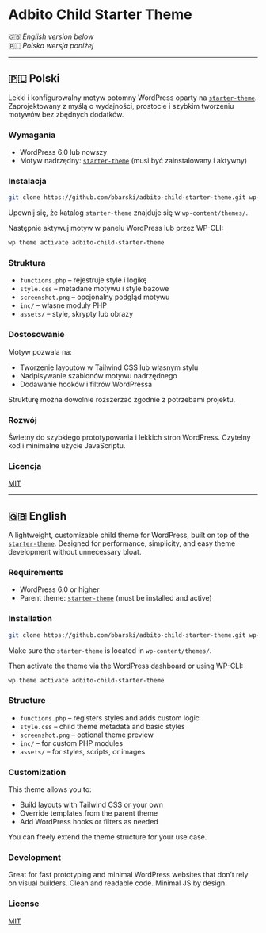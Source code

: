 # Adbito Child Starter Theme

🇬🇧 *English version below*  
🇵🇱 *Polska wersja poniżej*

---

## 🇵🇱 Polski

Lekki i konfigurowalny motyw potomny WordPress oparty na [`starter-theme`](https://github.com/bbarski/starter-theme). Zaprojektowany z myślą o wydajności, prostocie i szybkim tworzeniu motywów bez zbędnych dodatków.

### Wymagania

- WordPress 6.0 lub nowszy  
- Motyw nadrzędny: [`starter-theme`](https://github.com/bbarski/starter-theme) (musi być zainstalowany i aktywny)

### Instalacja

```bash
git clone https://github.com/bbarski/adbito-child-starter-theme.git wp-content/themes/adbito-child-starter-theme
```

Upewnij się, że katalog `starter-theme` znajduje się w `wp-content/themes/`.

Następnie aktywuj motyw w panelu WordPress lub przez WP-CLI:

```bash
wp theme activate adbito-child-starter-theme
```

### Struktura

- `functions.php` – rejestruje style i logikę
- `style.css` – metadane motywu i style bazowe
- `screenshot.png` – opcjonalny podgląd motywu
- `inc/` – własne moduły PHP
- `assets/` – style, skrypty lub obrazy

### Dostosowanie

Motyw pozwala na:

- Tworzenie layoutów w Tailwind CSS lub własnym stylu
- Nadpisywanie szablonów motywu nadrzędnego
- Dodawanie hooków i filtrów WordPressa

Strukturę można dowolnie rozszerzać zgodnie z potrzebami projektu.

### Rozwój

Świetny do szybkiego prototypowania i lekkich stron WordPress. Czytelny kod i minimalne użycie JavaScriptu.

### Licencja

[MIT](LICENSE)

---

## 🇬🇧 English

A lightweight, customizable child theme for WordPress, built on top of the [`starter-theme`](https://github.com/bbarski/starter-theme). Designed for performance, simplicity, and easy theme development without unnecessary bloat.

### Requirements

- WordPress 6.0 or higher  
- Parent theme: [`starter-theme`](https://github.com/bbarski/starter-theme) (must be installed and active)

### Installation

```bash
git clone https://github.com/bbarski/adbito-child-starter-theme.git wp-content/themes/adbito-child-starter-theme
```

Make sure the `starter-theme` is located in `wp-content/themes/`.

Then activate the theme via the WordPress dashboard or using WP-CLI:

```bash
wp theme activate adbito-child-starter-theme
```

### Structure

- `functions.php` – registers styles and adds custom logic
- `style.css` – child theme metadata and basic styles
- `screenshot.png` – optional theme preview
- `inc/` – for custom PHP modules
- `assets/` – for styles, scripts, or images

### Customization

This theme allows you to:

- Build layouts with Tailwind CSS or your own
- Override templates from the parent theme
- Add WordPress hooks or filters as needed

You can freely extend the theme structure for your use case.

### Development

Great for fast prototyping and minimal WordPress websites that don’t rely on visual builders. Clean and readable code. Minimal JS by design.

### License

[MIT](LICENSE)
